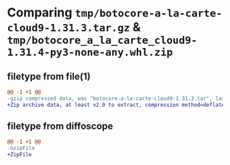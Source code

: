 # Comparing `tmp/botocore-a-la-carte-cloud9-1.31.3.tar.gz` & `tmp/botocore_a_la_carte_cloud9-1.31.4-py3-none-any.whl.zip`

## filetype from file(1)

```diff
@@ -1 +1 @@
-gzip compressed data, was "botocore-a-la-carte-cloud9-1.31.3.tar", last modified: Fri Jul 14 01:45:50 2023, max compression
+Zip archive data, at least v2.0 to extract, compression method=deflate
```

## filetype from diffoscope

```diff
@@ -1 +1 @@
-GzipFile
+ZipFile
```

